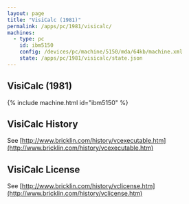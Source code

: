 ```yaml
---
layout: page
title: "VisiCalc (1981)"
permalink: /apps/pc/1981/visicalc/
machines:
  - type: pc
    id: ibm5150
    config: /devices/pc/machine/5150/mda/64kb/machine.xml
    state: /apps/pc/1981/visicalc/state.json
---
```


VisiCalc (1981)
---

{% include machine.html id="ibm5150" %}

VisiCalc History
---
See [http://www.bricklin.com/history/vcexecutable.htm](http://www.bricklin.com/history/vcexecutable.htm)

VisiCalc License
---
See [http://www.bricklin.com/history/vclicense.htm](http://www.bricklin.com/history/vclicense.htm)
